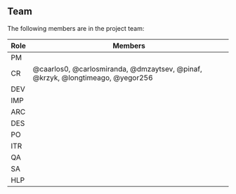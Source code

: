 ## Team

The following members are in the project team:

Role | Members
---|---
PM | 
CR | @caarlos0, @carlosmiranda, @dmzaytsev, @pinaf, @krzyk, @longtimeago, @yegor256
DEV | 
IMP | 
ARC | 
DES | 
PO | 
ITR | 
QA | 
SA | 
HLP | 
